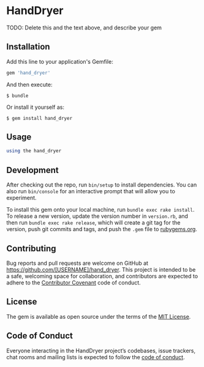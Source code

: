 # HandDryer


TODO: Delete this and the text above, and describe your gem

## Installation

Add this line to your application's Gemfile:

```ruby
gem 'hand_dryer'
```

And then execute:

    $ bundle

Or install it yourself as:

    $ gem install hand_dryer

## Usage

```ruby
using the hand_dryer
```

## Development

After checking out the repo, run `bin/setup` to install dependencies. You can also run `bin/console` for an interactive prompt that will allow you to experiment.

To install this gem onto your local machine, run `bundle exec rake install`. To release a new version, update the version number in `version.rb`, and then run `bundle exec rake release`, which will create a git tag for the version, push git commits and tags, and push the `.gem` file to [rubygems.org](https://rubygems.org).

## Contributing

Bug reports and pull requests are welcome on GitHub at https://github.com/[USERNAME]/hand_dryer. This project is intended to be a safe, welcoming space for collaboration, and contributors are expected to adhere to the [Contributor Covenant](http://contributor-covenant.org) code of conduct.

## License

The gem is available as open source under the terms of the [MIT License](https://opensource.org/licenses/MIT).

## Code of Conduct

Everyone interacting in the HandDryer project’s codebases, issue trackers, chat rooms and mailing lists is expected to follow the [code of conduct](https://github.com/[USERNAME]/hand_dryer/blob/master/CODE_OF_CONDUCT.md).
